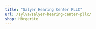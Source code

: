 ```yaml
---
title: "Salyer Hearing Center PLLC"
url: /sylva/salyer-hearing-center-pllc/
shop: Hörgeräte
---
```

